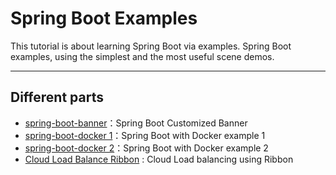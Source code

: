 # Spring Boot Examples

This tutorial is about learning Spring Boot via examples.
Spring Boot examples, using the simplest and the most useful scene demos.

---

## Different parts
- [spring-boot-banner](https://github.com/AzarguNazari/spring-boot-practices/tree/master/spring-boot-banner)：Spring Boot Customized Banner 
- [spring-boot-docker 1](https://github.com/AzarguNazari/spring-boot-practices/tree/master/spring-boot-docker)：Spring Boot with Docker example 1
- [spring-boot-docker 2](https://github.com/AzarguNazari/spring-boot-practices/tree/master/spring-boot-docker2)：Spring Boot with Docker example 2
- [Cloud Load Balance Ribbon](https://github.com/AzarguNazari/spring-boot-practices/tree/master/cloud-load-balancer-ribbon) : Cloud Load balancing using Ribbon
